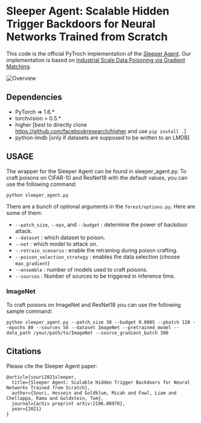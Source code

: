 # Sleeper Agent: Scalable Hidden Trigger Backdoors for Neural Networks Trained from Scratch

This code is the official PyTroch implementation of the [Sleeper Agent](https://arxiv.org/abs/2106.08970). Our implementation is based on [Industrial Scale Data Poisoning via Gradient Matching](https://github.com/JonasGeiping/poisoning-gradient-matching).

![Overview](schematic.png)


## Dependencies

- PyTorch => 1.6.*
- torchvision > 0.5.*
- higher [best to directly clone https://github.com/facebookresearch/higher and use ```pip install .```]
- python-lmdb [only if datasets are supposed to be written to an LMDB]




## USAGE

The wrapper for the Sleeper Agent can be found in sleeper_agent.py. To craft poisons on CIFAR-10 and ResNet18 with the default values, you can use the following command:

```shell
python sleeper_agent.py
```

There are a bunch of optional arguments in the ```forest/options.py```. Here are some of them:

- ```--patch_size```, ```--eps```, and ```--budget``` : determine the power of backdoor attack.
- ```--dataset``` : which dataset to poison.
- ```--net``` : which model to attack on.
- ```--retrain_scenario``` : enable the retraining during poison crafting.
- ```--poison_selection_strategy``` : enables the data selection (choose ```max_gradient```)
- ```--ensemble``` : number of models used to craft poisons.
- ```--sources``` : Number of sources to be triggered in inference time.

### ImageNet 

To craft poisons on ImageNet and ResNet18 you can use the following sample command:

```shell
python sleeper_agent.py --patch_size 30 --budget 0.0005 --pbatch 128 --epochs 80 --sources 50 --dataset ImageNet --pretrained_model --data_path /your/path/to/ImageNet --source_gradient_batch 300
```



## Citations


Please cite the Sleeper Agent paper:


```
@article{souri2021sleeper,
  title={Sleeper Agent: Scalable Hidden Trigger Backdoors for Neural Networks Trained from Scratch},
  author={Souri, Hossein and Goldblum, Micah and Fowl, Liam and Chellappa, Rama and Goldstein, Tom},
  journal={arXiv preprint arXiv:2106.08970},
  year={2021}
}
```
